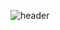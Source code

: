 ![header](https://capsule-render.vercel.app/api?type=waving&color=auto&height=200&section=header&text=Hello!&fontSize=50&fontAlign=90&fontAlignY=45)


<!--
**ja7811/ja7811** is a ✨ _special_ ✨ repository because its `README.md` (this file) appears on your GitHub profile.

Here are some ideas to get you started:

- 🔭 I’m currently working on ...
- 🌱 I’m currently learning ...
- 👯 I’m looking to collaborate on ...
- 🤔 I’m looking for help with ...
- 💬 Ask me about ...
- 📫 How to reach me: ...
- 😄 Pronouns: ...
- ⚡ Fun fact: ...
-->
